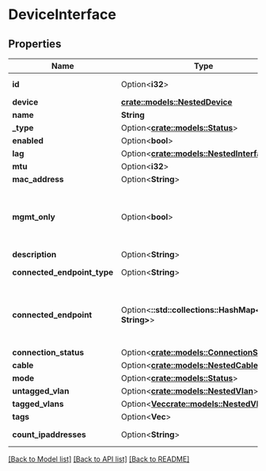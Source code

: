 # DeviceInterface

## Properties

Name | Type | Description | Notes
------------ | ------------- | ------------- | -------------
**id** | Option<**i32**> |  | [optional][readonly]
**device** | [**crate::models::NestedDevice**](NestedDevice.md) |  | 
**name** | **String** |  | 
**_type** | Option<[**crate::models::Status**](Status.md)> |  | [optional]
**enabled** | Option<**bool**> |  | [optional]
**lag** | Option<[**crate::models::NestedInterface**](NestedInterface.md)> |  | [optional]
**mtu** | Option<**i32**> |  | [optional]
**mac_address** | Option<**String**> |  | [optional]
**mgmt_only** | Option<**bool**> | This interface is used only for out-of-band management | [optional]
**description** | Option<**String**> |  | [optional]
**connected_endpoint_type** | Option<**String**> |  | [optional][readonly]
**connected_endpoint** | Option<**::std::collections::HashMap<String, String>**> |          Return the appropriate serializer for the type of connected object.          | [optional][readonly]
**connection_status** | Option<[**crate::models::ConnectionStatus**](Connection_status.md)> |  | [optional]
**cable** | Option<[**crate::models::NestedCable**](NestedCable.md)> |  | [optional]
**mode** | Option<[**crate::models::Status**](Status.md)> |  | [optional]
**untagged_vlan** | Option<[**crate::models::NestedVlan**](NestedVLAN.md)> |  | [optional]
**tagged_vlans** | Option<[**Vec<crate::models::NestedVlan>**](NestedVLAN.md)> |  | [optional]
**tags** | Option<**Vec<String>**> |  | [optional]
**count_ipaddresses** | Option<**String**> |  | [optional][readonly]

[[Back to Model list]](../README.md#documentation-for-models) [[Back to API list]](../README.md#documentation-for-api-endpoints) [[Back to README]](../README.md)


